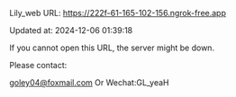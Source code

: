 Lily_web URL: https://222f-61-165-102-156.ngrok-free.app

Updated at: 2024-12-06 01:39:18

If you cannot open this URL, the server might be down.

Please contact: 

goley04@foxmail.com Or Wechat:GL_yeaH